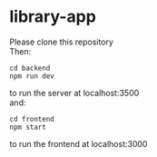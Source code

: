 # library-app
Please clone this repository  
Then:  
```
cd backend
npm run dev
```  
to run the server at localhost:3500  
and:  
```
cd frontend
npm start
```  
to run the frontend at localhost:3000

